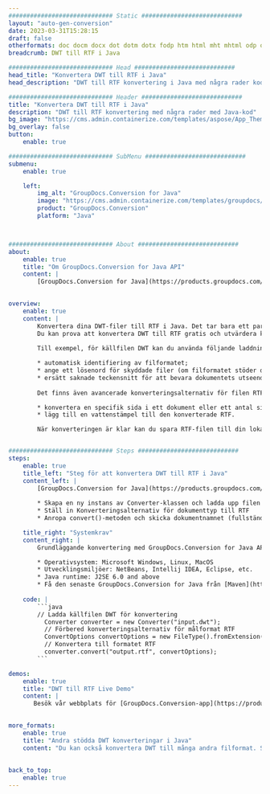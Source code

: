 ```yaml
---
############################# Static ############################
layout: "auto-gen-conversion"
date: 2023-03-31T15:28:15
draft: false
otherformats: doc docm docx dot dotm dotx fodp htm html mht mhtml odp odt otp pot potm potx pps ppsm ppsx ppt pptm pptx rtf
breadcrumb: DWT till RTF i Java

############################# Head ############################
head_title: "Konvertera DWT till RTF i Java"
head_description: "DWT till RTF konvertering i Java med några rader kod. Konvertera över 160 filformat med hjälp av GroupDocs dokumentkonverterings-API för Java"

############################# Header ############################
title: "Konvertera DWT till RTF i Java"
description: "DWT till RTF konvertering med några rader med Java-kod"
bg_image: "https://cms.admin.containerize.com/templates/aspose/App_Themes/V3/images/bg/header1.png"
bg_overlay: false
button:
    enable: true

############################# SubMenu ############################
submenu:
    enable: true

    left:
        img_alt: "GroupDocs.Conversion for Java"
        image: "https://cms.admin.containerize.com/templates/groupdocs/images/product-logos/90x90-noborder/groupdocs-conversion-java.png"
        product: "GroupDocs.Conversion"
        platform: "Java"



############################# About ############################
about:
    enable: true
    title: "Om GroupDocs.Conversion for Java API"
    content: |
        [GroupDocs.Conversion for Java](https://products.groupdocs.com/conversion/java/) är ett avancerat filformatkonverterings-API för konvertering mellan populära bild- och dokumentformat som Microsoft Office, OpenDocument, PDF, HTML, e-post, CAD. och mycket mer med bara några rader kod. Det inbyggda API:t upptäcker automatiskt formaten för originaldokumenten och erbjuder många alternativ för att anpassa de konverterade dokumenten. Tillsammans med funktionen att extrahera information från ett dokument, stöder den också cachelagring av konverteringsresultaten till den lokala disken som standard. Men alla typer av cachelagring kan stödjas genom att implementera lämpliga gränssnitt - Amazon S3, Dropbox, Google Drive, Windows Azure, Reddis eller andra.
    

overview:
    enable: true
    content: |
        Konvertera dina DWT-filer till RTF i Java. Det tar bara ett par rader med Java-kod på valfri plattform, som Windows, Linux, macOS.
        Du kan prova att konvertera DWT till RTF gratis och utvärdera kvaliteten på konverteringsresultaten. Tillsammans med enkla filkonverteringsskript kan du prova mer sofistikerade alternativ för att ladda källfilen DWT och lagra RTF-utdata. 
        
        Till exempel, för källfilen DWT kan du använda följande laddningsalternativ:

        * automatisk identifiering av filformatet;
        * ange ett lösenord för skyddade filer (om filformatet stöder det);
        * ersätt saknade teckensnitt för att bevara dokumentets utseende.
        
        Det finns även avancerade konverteringsalternativ för filen RTF:

        * konvertera en specifik sida i ett dokument eller ett antal sidor;
        * lägg till en vattenstämpel till den konverterade RTF.

        När konverteringen är klar kan du spara RTF-filen till din lokala filsökväg eller till tredje parts lagring såsom FTP, Amazon S3, Google Drive, Dropbox etc. Observera - för att konvertera DWT till RTF behöver du inte installera någon ytterligare programvara, såsom MS Office, Open Office, Adobe Acrobat Reader etc.


############################# Steps ############################
steps:
    enable: true
    title_left: "Steg för att konvertera DWT till RTF i Java"
    content_left: |
        [GroupDocs.Conversion for Java](https://products.groupdocs.com/conversion/java/) låter utvecklare enkelt konvertera DWT fil till RTF med några rader kod.
        
        * Skapa en ny instans av Converter-klassen och ladda upp filen DWT med den fullständiga sökvägen
        * Ställ in Konverteringsalternativ för dokumenttyp till RTF
        * Anropa convert()-metoden och skicka dokumentnamnet (fullständig sökväg) och formatet (RTF) som en parameter

    title_right: "Systemkrav"
    content_right: |
        Grundläggande konvertering med GroupDocs.Conversion for Java API kan göras med bara några rader kod. Våra API:er stöds på alla större plattformar och operativsystem. Innan du kör koden nedan, se till att du har följande förutsättningar installerade på ditt system.

        * Operativsystem: Microsoft Windows, Linux, MacOS
        * Utvecklingsmiljöer: NetBeans, Intellij IDEA, Eclipse, etc.
        * Java runtime: J2SE 6.0 and above
        * Få den senaste GroupDocs.Conversion for Java från [Maven](https://repository.groupdocs.com/webapp/#/artifacts/browse/tree/General/repo/com/groupdocs/groupdocs-conversion)
         
    code: |
        ```java    
        // Ladda källfilen DWT för konvertering
          Converter converter = new Converter("input.dwt");
          // Förbered konverteringsalternativ för målformat RTF
          ConvertOptions convertOptions = new FileType().fromExtension("rtf").getConvertOptions();
          // Konvertera till formatet RTF
          converter.convert("output.rtf", convertOptions);
        ```

demos:
    enable: true
    title: "DWT till RTF Live Demo"
    content: |
       Besök vår webbplats för [GroupDocs.Conversion-app](https://products.groupdocs.app/conversion/family) och försök konvertera DWT till RTF nu. Den kostnadsfria demon har följande fördelar
          

more_formats:
    enable: true
    title: "Andra stödda DWT konverteringar i Java"
    content: "Du kan också konvertera DWT till många andra filformat. Se listan nedan."
       
       
back_to_top:
    enable: true
---
```

